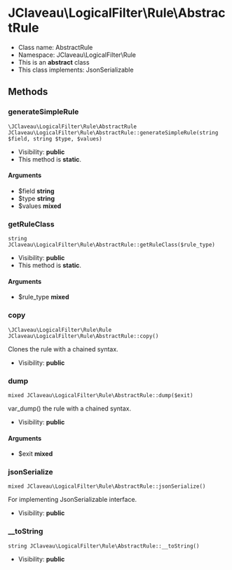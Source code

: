 JClaveau\LogicalFilter\Rule\AbstractRule
===============






* Class name: AbstractRule
* Namespace: JClaveau\LogicalFilter\Rule
* This is an **abstract** class
* This class implements: JsonSerializable






Methods
-------


### generateSimpleRule

    \JClaveau\LogicalFilter\Rule\AbstractRule JClaveau\LogicalFilter\Rule\AbstractRule::generateSimpleRule(string $field, string $type, $values)





* Visibility: **public**
* This method is **static**.


#### Arguments
* $field **string**
* $type **string**
* $values **mixed**



### getRuleClass

    string JClaveau\LogicalFilter\Rule\AbstractRule::getRuleClass($rule_type)





* Visibility: **public**
* This method is **static**.


#### Arguments
* $rule_type **mixed**



### copy

    \JClaveau\LogicalFilter\Rule\Rule JClaveau\LogicalFilter\Rule\AbstractRule::copy()

Clones the rule with a chained syntax.



* Visibility: **public**




### dump

    mixed JClaveau\LogicalFilter\Rule\AbstractRule::dump($exit)

var_dump() the rule with a chained syntax.



* Visibility: **public**


#### Arguments
* $exit **mixed**



### jsonSerialize

    mixed JClaveau\LogicalFilter\Rule\AbstractRule::jsonSerialize()

For implementing JsonSerializable interface.



* Visibility: **public**




### __toString

    string JClaveau\LogicalFilter\Rule\AbstractRule::__toString()





* Visibility: **public**



